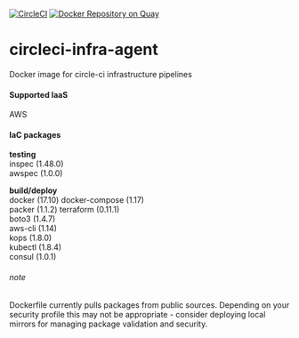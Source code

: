 [![CircleCI](https://circleci.com/gh/feedyard/circleci-infra-agent.svg?style=shield)](https://circleci.com/gh/feedyard/circleci-infra-agent)
[![Docker Repository on Quay](https://quay.io/repository/feedyard/circleci-infra-agent/status "Docker Repository on Quay")](https://quay.io/repository/feedyard/circleci-infra-agent)
# circleci-infra-agent
Docker image for circle-ci infrastructure pipelines

#### Supported IaaS

AWS

#### IaC packages

**testing**  
inspec (1.48.0)  
awspec (1.0.0)    

**build/deploy**  
docker (17.10)
docker-compose (1.17)  
packer (1.1.2)
terraform (0.11.1)  
boto3 (1.4.7)  
aws-cli (1.14)  
kops (1.8.0)  
kubectl (1.8.4)  
consul (1.0.1)


###### note
Dockerfile currently pulls packages from public sources. Depending on your security profile this may not be appropriate - consider deploying local mirrors for managing package validation and security.